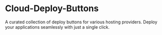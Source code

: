 # Cloud-Deploy-Buttons
A curated collection of deploy buttons for various hosting providers. Deploy your applications seamlessly with just a single click.
